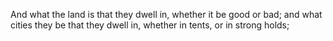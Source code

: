 And what the land is that they dwell in, whether it be good or bad; and what cities they be that they dwell in, whether in tents, or in strong holds;
